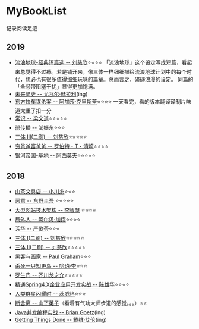# MyBookList
记录阅读足迹
## 2019
* [流浪地球-经典短篇选 -- 刘慈欣](https://book.douban.com/subject/3266609/)⭐️⭐️⭐️⭐️ 「流浪地球」这个设定写成短篇，看起来总觉得不过瘾。若是铺开来，像三体一样细细描绘流浪地球计划中的每个时代，想必也有很多值得细细玩味的篇章。总而言之，磅礴浪漫的设定。 同篇的「全频带阻塞干扰」显得更加饱满。
* [未来简史 -- 尤瓦尔·赫拉利](https://book.douban.com/subject/26943161/)(ing)
* [东方快车谋杀案 -- 阿加莎·克里斯蒂](https://book.douban.com/subject/1827374/)⭐️⭐️⭐️⭐️ 一天看完，看的版本翻译译制片味道太重了扣一分
* [常识 -- 梁文道](https://book.douban.com/subject/3344676/)⭐️⭐️⭐️⭐️⭐️
* [弱传播 -- 邹振东](https://book.douban.com/subject/30383755/)⭐️⭐️⭐️
* [三体 III(二刷) -- 刘慈欣](https://book.douban.com/subject/5363767/)⭐️⭐️⭐️⭐️⭐️
* [穷爸爸富爸爸 -- 罗伯特・T・清崎](https://book.douban.com/subject/1033778/)⭐️⭐️⭐️⭐️
* [银河帝国-基地 -- 阿西莫夫](https://book.douban.com/subject/1258490/)⭐️⭐️⭐️⭐️⭐️






## 2018
* [山茶文具店 -- 小川糸](https://book.douban.com/subject/28656614/)⭐️⭐️⭐️
* [恶意 -- 东野圭吾](https://book.douban.com/subject/3646172/) ⭐️⭐️⭐️⭐️⭐️
* [大型网站技术架构 -- 李智慧](https://book.douban.com/subject/25723064/) ⭐️⭐️⭐️⭐️
* [局外人 -- 阿尔贝·加缪](https://book.douban.com/subject/4908885/)⭐️⭐️⭐️⭐️
* [芳华 -- 严歌苓](https://book.douban.com/subject/27010212/)⭐️⭐️⭐️
* [三体 I(二刷) -- 刘慈欣](https://book.douban.com/subject/2567698/)⭐️⭐️⭐️⭐️⭐️
* [三体 II(二刷) -- 刘慈欣](https://book.douban.com/subject/3066477/)⭐️⭐️⭐️⭐️⭐️
* [黑客与画家 -- Paul Graham](https://book.douban.com/subject/6021440/)⭐️⭐️⭐️
* [杀死一只知更鸟 -- 哈珀·李](https://book.douban.com/subject/6781808/)⭐️⭐️⭐️
* [罗生门 -- 芥川龙之介](https://book.douban.com/subject/3136271/)⭐️⭐️⭐️⭐️⭐️
* [精通Spring4.X企业应用开发实战 -- 陈雄华](https://book.douban.com/subject/26952826/)⭐️⭐️⭐️⭐️
* [人类群星闪耀时 -- 茨威格](https://book.douban.com/subject/6538430/)⭐️⭐️⭐️ 
* [断舍离 -- 山下英子](https://book.douban.com/subject/24749465/)（看着有气功大师步道的感觉。。。）⭐️⭐️ 
* [Java并发编程实战 -- Brian Goetz](https://book.douban.com/subject/10484692/)(ing)
* [Getting Things Done -- 戴维·艾伦](https://book.douban.com/subject/1958547/)(ing) 






